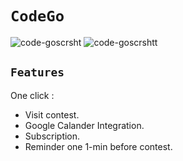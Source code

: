 # `CodeGo`

![code-goscrsht](https://user-images.githubusercontent.com/87697180/189280714-b6cbdb23-e18e-49e3-8c72-88596f484a0c.png)
![code-goscrshtt](https://user-images.githubusercontent.com/87697180/189282216-26d47368-4749-4a6b-a44e-1411939c6d7e.png)



## `Features`
One click :
- Visit contest.
- Google Calander Integration.
- Subscription.
- Reminder one 1-min before contest.

  

